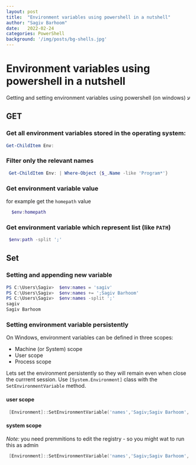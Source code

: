 ```yaml
---
layout: post
title:  "Environment variables using powershell in a nutshell"
author: "Sagiv Barhoom"
date:   2022-02-24
categories: PowerShell 
background: '/img/posts/bg-shells.jpg'
---
```


# Environment variables using powershell in a nutshell

Getting and setting environment variables using powershell (on windows)
ע

## GET
### Get all environment variables stored in the operating system:
```powershell
Get-ChildItem Env:
```

### Filter only the relevant names
```powershell
 Get-ChildItem Env: | Where-Object {$_.Name -like 'Program*'}
```

### Get environment variable value 
for example  get the `homepath` value
```powershell
  $env:homepath
```

### Get environment variable which represent list (like `PATH`)
```powershell
 $env:path -split ';'
```

## Set
### Setting  and appending new variable
```powershell
PS C:\Users\Sagiv>  $env:names = 'sagiv'
PS C:\Users\Sagiv>  $env:names += ';Sagiv Barhoom'
PS C:\Users\Sagiv>  $env:names -split ';'
sagiv
Sagiv Barhoom
```


### Setting environment variable persistently 
On Windows, environment variables can be defined in three scopes:

- Machine (or System) scope
- User scope
- Process scope

Lets set the environment persistently so they will remain even when close the currrent session.
Use `[System.Environment]` class with the `SetEnvironmentVariable` method.

#### user scope

```powershell
 [Environment]::SetEnvironmentVariable('names','Sagiv;Sagiv Barhoom', 'user')
```

#### system scope
*Note:* you need premmitions to edit the registry - so you might wat to run this as admin

```powershell
 [Environment]::SetEnvironmentVariable('names','Sagiv;Sagiv Barhoom', 'Machine')
```

